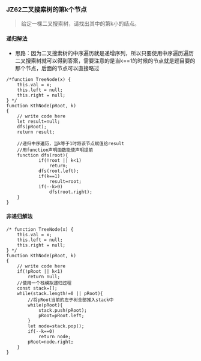 ### JZ62二叉搜索树的第k个节点
>给定一棵二叉搜索树，请找出其中的第k小的结点。

#### 递归解法
- 思路：因为二叉搜索树的中序遍历就是递增序列，所以只要使用中序遍历遍历二叉搜索树就可以得到答案，需要注意的是当k==1的时候的节点就是题目要的那个节点，后面的节点可以直接略过

```
/*function TreeNode(x) {
    this.val = x;
    this.left = null;
    this.right = null;
} */
function KthNode(pRoot, k)
{
    // write code here
    let result=null;
    dfs(pRoot);
    return result;
    
    //递归中序遍历，当k等于1时将该节点赋值给result
    //用function声明函数能使声明提前
    function dfs(root){
    		if(!root || k<1)
    			return;
    		dfs(root.left);
    		if(k==1)
    			result=root;
    		if(--k>0)
    			dfs(root.right);
    }
}
```

#### 非递归解法

```
/* function TreeNode(x) {
    this.val = x;
    this.left = null;
    this.right = null;
} */
function KthNode(pRoot, k)
{
    // write code here
    if(!pRoot || k<1)
        return null;
    //使用一个栈模拟递归过程
    const stack=[];
    while(stack.length!=0 || pRoot){
        //将pRoot当前的左子树全部推入stack中
        while(pRoot){
            stack.push(pRoot);
            pRoot=pRoot.left;
        }
        let node=stack.pop();
        if(--k==0)
            return node;
        pRoot=node.right;
    }
}
```
